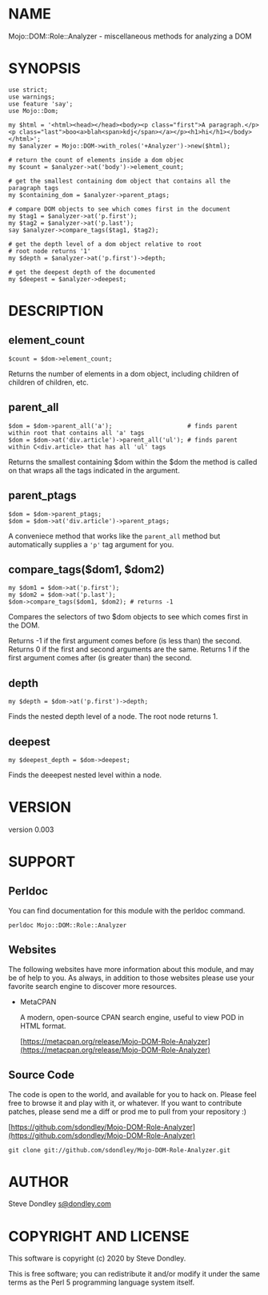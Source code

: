 # NAME

Mojo::DOM::Role::Analyzer - miscellaneous methods for analyzing a DOM

# SYNOPSIS

    use strict;
    use warnings;
    use feature 'say';
    use Mojo::Dom;

    my $html = '<html><head></head><body><p class="first">A paragraph.</p><p class="last">boo<a>blah<span>kdj</span></a></p><h1>hi</h1></body></html>';
    my $analyzer = Mojo::DOM->with_roles('+Analyzer')->new($html);

    # return the count of elements inside a dom objec
    my $count = $analyzer->at('body')->element_count;

    # get the smallest containing dom object that contains all the paragraph tags
    my $containing_dom = $analyzer->parent_ptags;

    # compare DOM objects to see which comes first in the document
    my $tag1 = $analyzer->at('p.first');
    my $tag2 = $analyzer->at('p.last');
    say $analyzer->compare_tags($tag1, $tag2);

    # get the depth level of a dom object relative to root
    # root node returns '1'
    my $depth = $analyzer->at('p.first')->depth;

    # get the deepest depth of the documented
    my $deepest = $analyzer->deepest;

# DESCRIPTION

## element\_count

    $count = $dom->element_count;

Returns the number of elements in a dom object, including children of children of children, etc.

## parent\_all

    $dom = $dom->parent_all('a');                     # finds parent within root that contains all 'a' tags
    $dom = $dom->at('div.article')->parent_all('ul'); # finds parent within C<div.article> that has all 'ul' tags

Returns the smallest containing $dom within the $dom the method is called on
that wraps all the tags indicated in the argument.

## parent\_ptags

    $dom = $dom->parent_ptags;
    $dom = $dom->at('div.article')->parent_ptags;

A conveniece method that works like the `parent_all` method but automatically supplies a
`'p'` tag argument for you.

## compare\_tags($dom1, $dom2)

    my $dom1 = $dom->at('p.first');
    my $dom2 = $dom->at('p.last');
    $dom->compare_tags($dom1, $dom2); # returns -1

Compares the selectors of two $dom objects to see which comes first in the DOM.

Returns -1 if the first argument comes before (is less than) the second.
Returns 0 if the first and second arguments are the same.
Returns 1 if the first argument comes after (is greater than) the second.

## depth

    my $depth = $dom->at('p.first')->depth;

Finds the nested depth level of a node. The root node returns 1.

## deepest

    my $deepest_depth = $dom->deepest;

Finds the deeepest nested level within a node.

# VERSION

version 0.003

# SUPPORT

## Perldoc

You can find documentation for this module with the perldoc command.

    perldoc Mojo::DOM::Role::Analyzer

## Websites

The following websites have more information about this module, and may be of help to you. As always,
in addition to those websites please use your favorite search engine to discover more resources.

- MetaCPAN

    A modern, open-source CPAN search engine, useful to view POD in HTML format.

    [https://metacpan.org/release/Mojo-DOM-Role-Analyzer](https://metacpan.org/release/Mojo-DOM-Role-Analyzer)

## Source Code

The code is open to the world, and available for you to hack on. Please feel free to browse it and play
with it, or whatever. If you want to contribute patches, please send me a diff or prod me to pull
from your repository :)

[https://github.com/sdondley/Mojo-DOM-Role-Analyzer](https://github.com/sdondley/Mojo-DOM-Role-Analyzer)

    git clone git://github.com/sdondley/Mojo-DOM-Role-Analyzer.git

# AUTHOR

Steve Dondley <s@dondley.com>

# COPYRIGHT AND LICENSE

This software is copyright (c) 2020 by Steve Dondley.

This is free software; you can redistribute it and/or modify it under
the same terms as the Perl 5 programming language system itself.
